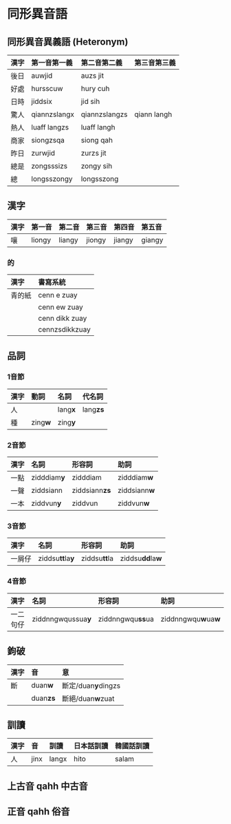 # 同形異音語

## 同形異音異義語 \(Heteronym\)

| 漢字 | 第一音第一義 | 第二音第二義 | 第三音第三義 |
| :--- | :--- | :--- | :--- |
| 後日 | auwjid | auzs jit | |
| 好處 | hursscuw | hury cuh | |
| 日時 | jiddsix | jid sih | |
| 驚人 | qiannzslangx | qiannzslangzs | qiann langh |
| 熱人 | luaff langzs | luaff langh | |
| 商家 | siongzsqa | siong qah | |
| 昨日 | zurwjid | zurzs jit | |
| 總是 | zongsssizs | zongy sih | |
| 總 | longsszongy | longsszong | |

## 漢字

| 漢字 | 第一音 | 第二音 | 第三音 | 第四音 | 第五音 |
| :--- | :--- | :---| :--- | :--- | :--- |
| 嚷 | liongy | liangy | jiongy | jiangy | giangy |

### 的

| 漢字 | 書寫系統 |
| :--- | :--- |
| 青的紙 | cenn e zuay |
| | cenn ew zuay |
| | cenn dikk zuay |
| | cennzsdikkzuay|

## 品詞

### 1音節

| 漢字 | 動詞 | 名詞 | 代名詞 |
| :--- | :--- | :--- | :--- |
| 人 | | lang**x** | lang**zs** |
| 種 | zing**w** | zing**y** | |

### 2音節

| 漢字 | 名詞 | 形容詞 | 助詞 |
| :--- | :--- | :--- | :--- |
| 一點 | zidddiam**y** | zidddiam | zidddiam**w** |
| 一聲 | ziddsiann | ziddsiann**zs** | ziddsiann**w** |
| 一本 | ziddvun**y** | ziddvun | ziddvun**w** |

### 3音節

| 漢字 | 名詞 | 形容詞 | 助詞 |
| :--- | :--- | :--- | :--- |
| 一屑仔 | ziddsu**tt**la**y** | ziddsu**tt**la | ziddsu**dd**la**w** |

### 4音節

| 漢字 | 名詞 | 形容詞 | 助詞 |
| :--- | :--- | :--- | :--- |
| 一二句仔 | ziddnngwqussua**y** | ziddnngwqu**ss**ua | ziddnngwqu**w**ua**w** |

## 鉤破

| 漢字 | 音 | 意 |
| :--- | :--- | :--- |
| 斷 | duan**w** | 斷定/duan**y**dingzs |
| | duan**zs** | 斷絕/duan**w**zuat |

## 訓讀

| 漢字 | 音 | 訓讀 | 日本話訓讀 | 韓國話訓讀 |
| :--- | :--- | :--- | :--- | :--- |
| 人 | jinx | langx | hito | salam |

## 上古音 qahh 中古音

## 正音 qahh 俗音
